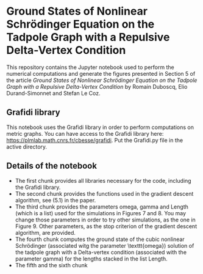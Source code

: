 # Ground States of Nonlinear Schrödinger Equation on the Tadpole Graph with a Repulsive Delta-Vertex Condition

This repository contains the Jupyter notebook used to perform the numerical computations and generate the figures presented in Section 5 of the article _Ground States of Nonlinear Schrödinger Equation on the Tadpole Graph with a Repulsive Delta-Vertex Condition_ by Romain Duboscq, Elio Durand-Simonnet and Stefan Le Coz.

## Grafidi library

This notebook uses the Grafidi library in order to perform computations on metric graphs. You can have access to the Grafidi library here: https://plmlab.math.cnrs.fr/cbesse/grafidi. Put the Grafidi.py file in the active directory.

## Details of the notebook
- The first chunk provides all libraries necessary for the code, including the Grafidi library.
- The second chunk provides the functions used in the gradient descent algorithm, see (5.1) in the paper.
- The third chunk provides the parameters omega, gamma and Length (which is a list) used for the simulations in Figures 7 and 8. You may change those parameters in order to try other simulations, as the one in Figure 9. Other parameters, as the stop criterion of the gradient descent algorithm, are provided.
- The fourth chunk computes the ground state of the cubic nonlinear Schrödinger (associated witg the parameter \texttt{omega}) solution of the tadpole graph with a Delta-vertex condition (associated with the parameter gamma) for the lengths stacked in the list Length.
- The fifth and the sixth chunk 


